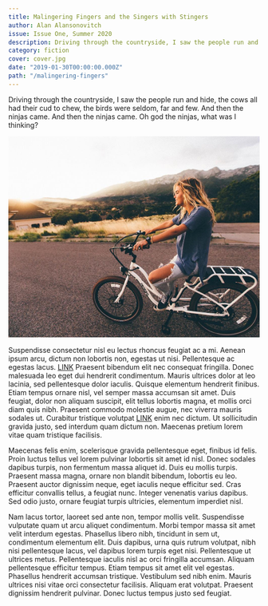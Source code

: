 ```yaml
---
title: Malingering Fingers and the Singers with Stingers 
author: Alan Alansonovitch
issue: Issue One, Summer 2020
description: Driving through the countryside, I saw the people run and hide, the cows all had their cud to chew, the birds were seldom, far and few. And then the ninjas came. And then the ninjas came. Oh god the ninjas, what was I thinking? 
category: fiction
cover: cover.jpg
date: "2019-01-30T00:00:00.000Z"
path: "/malingering-fingers"
---
```


Driving through the countryside, I saw the people run and hide, the cows all had their cud to chew, the birds were seldom, far and few. And then the ninjas came. And then the ninjas came. Oh god the ninjas, what was I thinking?

![image](./cover.jpg)

Suspendisse consectetur nisl eu lectus rhoncus feugiat ac a mi. Aenean ipsum arcu, dictum non lobortis non, egestas ut nisi. Pellentesque ac egestas lacus. [LINK](https://google.com) Praesent bibendum elit nec consequat fringilla. Donec malesuada leo eget dui hendrerit condimentum. Mauris ultrices dolor at leo lacinia, sed pellentesque dolor iaculis. Quisque elementum hendrerit finibus. Etiam tempus ornare nisl, vel semper massa accumsan sit amet. Duis feugiat, dolor non aliquam suscipit, elit tellus lobortis magna, et mollis orci diam quis nibh. Praesent commodo molestie augue, nec viverra mauris sodales ut. Curabitur tristique volutpat [LINK](https://google.com) enim nec dictum. Ut sollicitudin gravida justo, sed interdum quam dictum non. Maecenas pretium lorem vitae quam tristique facilisis.

<!--```javascript
"materials": [
    {
      "pbrMetallicRoughness": {
        "baseColorFactor": [
          0.8,
          0.8,
          0.8,
          1
        ],
        "metallicFactor": 0,
        "roughnessFactor": 2
      },
      "emissiveFactor": [
        0,
        0,
        0
      ],
      "alphaMode": "OPAQUE",
      "doubleSided": false
    }
  ],
```-->

Maecenas felis enim, scelerisque gravida pellentesque eget, finibus id felis. Proin luctus tellus vel lorem pulvinar lobortis sit amet id nisl. Donec sodales dapibus turpis, non fermentum massa aliquet id. Duis eu mollis turpis. Praesent massa magna, ornare non blandit bibendum, lobortis eu leo. Praesent auctor dignissim neque, eget iaculis neque efficitur sed. Cras efficitur convallis tellus, a feugiat nunc. Integer venenatis varius dapibus. Sed odio justo, ornare feugiat turpis ultricies, elementum imperdiet nisl.

Nam lacus tortor, laoreet sed ante non, tempor mollis velit. Suspendisse vulputate quam ut arcu aliquet condimentum. Morbi tempor massa sit amet velit interdum egestas. Phasellus libero nibh, tincidunt in sem ut, condimentum elementum elit. Duis dapibus, urna quis rutrum volutpat, nibh nisi pellentesque lacus, vel dapibus lorem turpis eget nisi. Pellentesque ut ultrices metus. Pellentesque iaculis nisl ac orci fringilla accumsan. Aliquam pellentesque efficitur tempus. Etiam tempus sit amet elit vel egestas. Phasellus hendrerit accumsan tristique. Vestibulum sed nibh enim. Mauris ultrices nisi vitae orci consectetur facilisis. Aliquam erat volutpat. Praesent dignissim hendrerit pulvinar. Donec luctus tempus justo sed feugiat.
